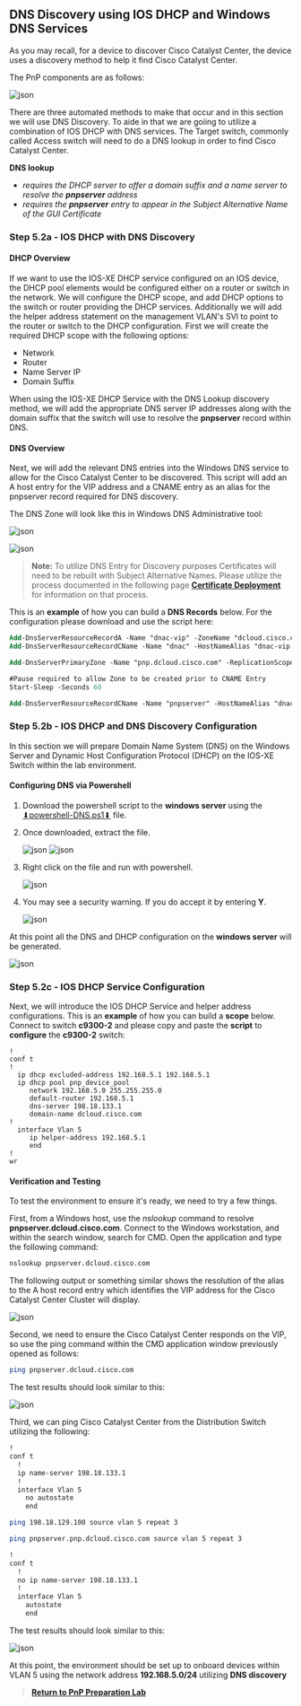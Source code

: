 ## DNS Discovery using IOS DHCP and Windows DNS Services

As you may recall, for a device to discover Cisco Catalyst Center, the device uses a discovery method to help it find Cisco Catalyst Center. 

The PnP components are as follows:

![json](../../ASSETS/pnp-workflows.png?raw=true "Import JSON")

There are three automated methods to make that occur and in this section we will use DNS Discovery. To aide in that we are goiing to utilize a combination of IOS DHCP with DNS services. The Target switch, commonly called Access switch will need to do a DNS lookup in order to find Cisco Catalyst Center.

**DNS lookup** 
  - *requires the DHCP server to offer a domain suffix and a name server to resolve the **pnpserver** address*
  - *requires the **pnpserver** entry to appear in the Subject Alternative Name of the GUI Certificate*

### Step 5.2a - IOS DHCP with DNS Discovery 

#### DHCP Overview

If we want to use the IOS-XE DHCP service configured on an IOS device, the DHCP pool elements would be configured either on a router or switch in the network. We will configure the DHCP scope, and add DHCP options to the switch or router providing the DHCP services. Additionally we will add the helper address statement on the management VLAN's SVI to point to the router or switch to the DHCP configuration. First we will create the required DHCP scope with the following options:

- Network
- Router
- Name Server IP
- Domain Suffix

When using the IOS-XE DHCP Service with the DNS Lookup discovery method, we will add the appropriate DNS server IP addresses along with the domain suffix that the switch will use to resolve the **pnpserver** record within DNS. 

#### DNS Overview

Next, we will add the relevant DNS entries into the Windows DNS service to allow for the Cisco Catalyst Center to be discovered. This script will add an A host entry for the VIP address and a CNAME entry as an alias for the pnpserver record required for DNS discovery.

The DNS Zone will look like this in Windows DNS Administrative tool: 

![json](./images/DNACenterDNSentries.png?raw=true "Import JSON")

![json](./images/DNACenterDNSentries2.png?raw=true "Import JSON")

> **Note:** To utilize DNS Entry for Discovery purposes Certificates will need to be rebuilt with Subject Alternative Names. Please utilize the process documented in the following page [**Certificate Deployment**](./Certificates.md) for information on that process.

This is an **example** of how you can build a **DNS Records** below. For the configuration please download and use the script here: 

```ps
Add-DnsServerResourceRecordA -Name "dnac-vip" -ZoneName "dcloud.cisco.com" -AllowUpdateAny -IPv4Address "198.18.129.100" -TimeToLive 01:00:00
Add-DnsServerResourceRecordCName -Name "dnac" -HostNameAlias "dnac-vip.dcloud.cisco.com" -ZoneName "dcloud.cisco.com"

Add-DnsServerPrimaryZone -Name "pnp.dcloud.cisco.com" -ReplicationScope "Forest" -PassThru

#Pause required to allow Zone to be created prior to CNAME Entry
Start-Sleep -Seconds 60

Add-DnsServerResourceRecordCName -Name "pnpserver" -HostNameAlias "dnac-vip.dcloud.cisco.com" -ZoneName "pnp.dcloud.cisco.com"
```

### Step 5.2b - IOS DHCP and DNS Discovery Configuration

In this section we will prepare Domain Name System (DNS) on the Windows Server and Dynamic Host Configuration Protocol (DHCP) on the IOS-XE Switch within the lab environment. 

#### Configuring DNS via Powershell

1. Download the powershell script to the **windows server** using the <a href="https://git-link.vercel.app/api/download?url=https://github.com/kebaldwi/DNAC-TEMPLATES/blob/master/LABS/LAB-1-Wired-Automation/scripts/powershell-DNS.ps1">⬇︎powershell-DNS.ps1⬇︎</a> file.
2. Once downloaded, extract the file.

   ![json](./images/Powershell-Extract.png?raw=true "Import JSON")
   ![json](./images/Powershell-Extract-Location.png?raw=true "Import JSON")

3. Right click on the file and run with powershell.

   ![json](./images/Powershell-Run.png?raw=true "Import JSON")

4. You may see a security warning. If you do accept it by entering **Y**.

   ![json](./images/Powershell-Security.png?raw=true "Import JSON")

At this point all the DNS and DHCP configuration on the **windows server** will be generated.

   ![json](./images/DNS-DHCP.png?raw=true "Import JSON")

### Step 5.2c - IOS DHCP Service Configuration

Next, we will introduce the IOS DHCP Service and helper address configurations. This is an **example** of how you can build a **scope** below. Connect to switch **c9300-2** and please copy and paste the **script** to **configure** the **c9300-2** switch:

```vtl
!
conf t
!
  ip dhcp excluded-address 192.168.5.1 192.168.5.1
  ip dhcp pool pnp_device_pool                         
     network 192.168.5.0 255.255.255.0                  
     default-router 192.168.5.1 
     dns-server 198.18.133.1                           
     domain-name dcloud.cisco.com                       
!
  interface Vlan 5                         
     ip helper-address 192.168.5.1                  
     end
!
wr

```

#### Verification and Testing

To test the environment to ensure it's ready, we need to try a few things.

First, from a Windows host, use the *nslookup* command to resolve **pnpserver.dcloud.cisco.com**. Connect to the Windows workstation, and within the search window, search for CMD. Open the application and type the following command:

```bash
nslookup pnpserver.dcloud.cisco.com

```

The following output or something similar shows the resolution of the alias to the A host record entry which identifies the VIP address for the Cisco Catalyst Center Cluster will display.

![json](./images/DNACenterDNStests.png?raw=true "Import JSON")

Second, we need to ensure the Cisco Catalyst Center responds on the VIP, so use the ping command within the CMD application window previously opened as follows:

```bash
ping pnpserver.dcloud.cisco.com

```

The test results should look similar to this:

![json](./images/DNACenterDNStestPing.png?raw=true "Import JSON")

Third, we can ping Cisco Catalyst Center from the Distribution Switch utilizing the following:


```bash
!
conf t
  !
  ip name-server 198.18.133.1
  !
  interface Vlan 5                         
    no autostate                  
    end

```

```bash
ping 198.18.129.100 source vlan 5 repeat 3

```

```bash
ping pnpserver.pnp.dcloud.cisco.com source vlan 5 repeat 3

```

```bash
!
conf t
  !
  no ip name-server 198.18.133.1
  !
  interface Vlan 5                         
    autostate                  
    end

```
The test results should look similar to this:

![json](./images/CC-Discovery-DNS-Test-ipv4.png?raw=true "Import JSON")

At this point, the environment should be set up to onboard devices within VLAN 5 using the network address **192.168.5.0/24** utilizing **DNS discovery**

> [**Return to PnP Preparation Lab**](./module1e-reset.md#step-6---reset-eem-script-or-pnp-service-reset)
